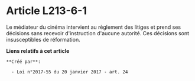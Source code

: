 # Article L213-6-1

Le médiateur du cinéma intervient au règlement des litiges et prend ses décisions sans recevoir d'instruction d'aucune
autorité. Ces décisions sont insusceptibles de réformation.

**Liens relatifs à cet article**

	**Créé par**:

	  - Loi n°2017-55 du 20 janvier 2017 - art. 24
